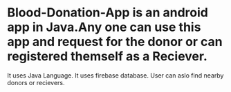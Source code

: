 # Blood-Donation-App is an android app in Java.Any one can use this app and request for the donor or can registered themself as a Reciever.
It uses Java Language.
It uses firebase database.
User can aslo find nearby donors or recievers.

